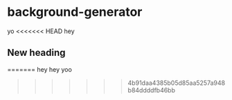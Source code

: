 # background-generator

yo
<<<<<<< HEAD
hey

## New heading
=======
hey hey
yoo
>>>>>>> 4b91daa4385b05d85aa5257a948b84ddddfb46bb
